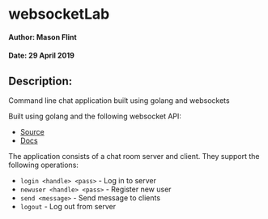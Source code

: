 # websocketLab
#### Author: Mason Flint
#### Date: 29 April 2019
## Description:
Command line chat application built using golang and websockets

Built using golang and the following websocket API:
- [Source](https://github.com/gorilla/websocket)
- [Docs](https://godoc.org/github.com/gorilla/websocket)

The application consists of a chat room server and client.
They support the following operations:
- `login <handle> <pass>` - Log in to server
- `newuser <handle> <pass>` - Register new user
- `send <message>` - Send message to clients
- `logout` - Log out from server
